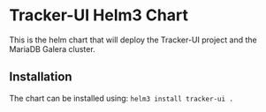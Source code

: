 
# Tracker-UI Helm3 Chart

This is the helm chart that will deploy the Tracker-UI project and the MariaDB Galera cluster.

## Installation

The chart can be installed  using:
`helm3 install tracker-ui .`